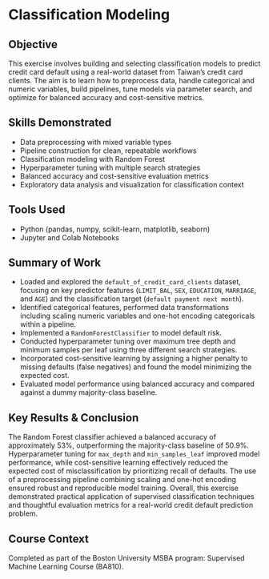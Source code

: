 # Classification Modeling

## Objective

This exercise involves building and selecting classification models to predict credit card default using a real-world dataset from Taiwan’s credit card clients. The aim is to learn how to preprocess data, handle categorical and numeric variables, build pipelines, tune models via parameter search, and optimize for balanced accuracy and cost-sensitive metrics.

## Skills Demonstrated

- Data preprocessing with mixed variable types  
- Pipeline construction for clean, repeatable workflows  
- Classification modeling with Random Forest  
- Hyperparameter tuning with multiple search strategies  
- Balanced accuracy and cost-sensitive evaluation metrics  
- Exploratory data analysis and visualization for classification context  

## Tools Used

- Python (pandas, numpy, scikit-learn, matplotlib, seaborn)  
- Jupyter and Colab Notebooks  

## Summary of Work

- Loaded and explored the `default_of_credit_card_clients` dataset, focusing on key predictor features (`LIMIT_BAL`, `SEX`, `EDUCATION`, `MARRIAGE`, and `AGE`) and the classification target (`default payment next month`).
- Identified categorical features, performed data transformations including scaling numeric variables and one-hot encoding categoricals within a pipeline.
- Implemented a `RandomForestClassifier` to model default risk.
- Conducted hyperparameter tuning over maximum tree depth and minimum samples per leaf using three different search strategies.
- Incorporated cost-sensitive learning by assigning a higher penalty to missing defaults (false negatives) and found the model minimizing the expected cost.
- Evaluated model performance using balanced accuracy and compared against a dummy majority-class baseline.

## Key Results & Conclusion

The Random Forest classifier achieved a balanced accuracy of approximately 53%, outperforming the majority-class baseline of 50.9%. Hyperparameter tuning for `max_depth` and `min_samples_leaf` improved model performance, while cost-sensitive learning effectively reduced the expected cost of misclassification by prioritizing recall of defaults. The use of a preprocessing pipeline combining scaling and one-hot encoding ensured robust and reproducible model training. Overall, this exercise demonstrated practical application of supervised classification techniques and thoughtful evaluation metrics for a real-world credit default prediction problem.

## Course Context

Completed as part of the Boston University MSBA program: Supervised Machine Learning Course (BA810).

